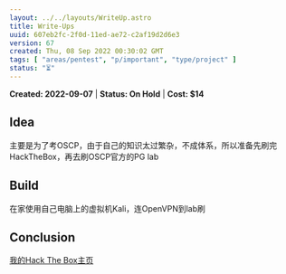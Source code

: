 ```yaml
---
layout: ../../layouts/WriteUp.astro
title: Write-Ups
uuid: 607eb2fc-2f0d-11ed-ae72-c2af19d2d6e3
version: 67
created: Thu, 08 Sep 2022 00:30:02 GMT
tags: [ "areas/pentest", "p/important", "type/project" ]
status: "⏳"
---
```

**Created: 2022-09-07** | 
**Status: On Hold** | 
**Cost: $14** 

## Idea
主要是为了考OSCP，由于自己的知识太过繁杂，不成体系，所以准备先刷完HackTheBox，再去刷OSCP官方的PG lab
## Build
在家使用自己电脑上的虚拟机Kali，连OpenVPN到lab刷

## Conclusion
[我的Hack The Box主页](https://app.hackthebox.com/profile/151803) 

 
